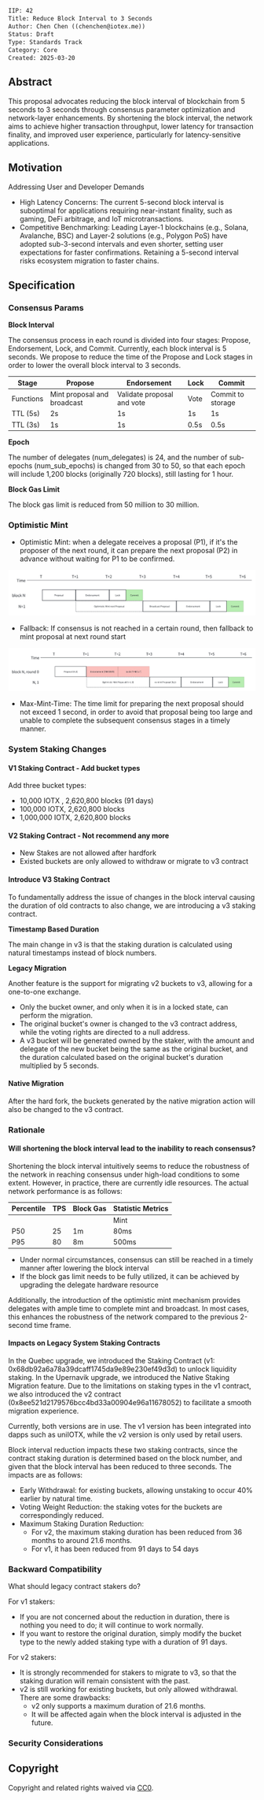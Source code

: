 ```
IIP: 42
Title: Reduce Block Interval to 3 Seconds
Author: Chen Chen ((chenchen@iotex.me))
Status: Draft
Type: Standards Track
Category: Core
Created: 2025-03-20
```

## Abstract

This proposal advocates reducing the block interval of blockchain from 5 seconds to 3 seconds through consensus parameter optimization and network-layer enhancements. By shortening the block interval, the network aims to achieve higher transaction throughput, lower latency for transaction finality, and improved user experience, particularly for latency-sensitive applications.

## Motivation

Addressing User and Developer Demands
- High Latency Concerns: The current 5-second block interval is suboptimal for applications requiring near-instant finality, such as gaming, DeFi arbitrage, and IoT microtransactions.
- Competitive Benchmarking: Leading Layer-1 blockchains (e.g., Solana, Avalanche, BSC) and Layer-2 solutions (e.g., Polygon PoS) have adopted sub-3-second intervals and even shorter, setting user expectations for faster confirmations. Retaining a 5-second interval risks ecosystem migration to faster chains.

## Specification

### Consensus Params

**Block Interval**

The consensus process in each round is divided into four stages: Propose, Endorsement, Lock, and Commit. Currently, each block interval is 5 seconds. We propose to reduce the time of the Propose and Lock stages in order to lower the overall block interval to 3 seconds.

| Stage    | Propose    | Endorsement    | Lock    | Commit    |
|---|---|---|---|---|
| Functions   | Mint proposal and broadcast | Validate proposal and vote | Vote    | Commit to storage |
| TTL (5s)    | 2s    | 1s    | 1s    | 1s    |
| TTL (3s)    | 1s    | 1s    | 0.5s    | 0.5s    |

**Epoch**

The number of delegates (num_delegates) is 24, and the number of sub-epochs (num_sub_epochs) is changed from 30 to 50, so that each epoch will include 1,200 blocks (originally 720 blocks), still lasting for 1 hour.

**Block Gas Limit**

The block gas limit is reduced from 50 million to 30 million.

### Optimistic Mint

- Optimistic Mint: when a delegate receives a proposal (P1), if it's the proposer of the next round, it can prepare the next proposal (P2) in advance without waiting for P1 to be confirmed.

![optimistic-mint](./assets/iip-42-optimistic-mint.png)

- Fallback: If consensus is not reached in a certain round, then fallback to mint proposal at next round start

![fallback-mint](./assets/iip-42-mint-fallback.png)

- Max-Mint-Time: The time limit for preparing the next proposal should not exceed 1 second, in order to avoid that proposal being too large and unable to complete the subsequent consensus stages in a timely manner.

### System Staking Changes
#### V1 Staking Contract - Add bucket types
Add three bucket types:
- 10,000 IOTX , 2,620,800 blocks (91 days)
- 100,000 IOTX, 2,620,800 blocks
- 1,000,000 IOTX, 2,620,800 blocks

#### V2 Staking Contract - Not recommend any more
- New Stakes are not allowed after hardfork
- Existed buckets are only allowed to withdraw or migrate to v3 contract

#### Introduce V3 Staking Contract
To fundamentally address the issue of changes in the block interval causing the duration of old contracts to also change, we are introducing a v3 staking contract.

**Timestamp Based Duration**

The main change in v3 is that the staking duration is calculated using natural timestamps instead of block numbers.

**Legacy Migration**

Another feature is the support for migrating v2 buckets to v3, allowing for a one-to-one exchange.
- Only the bucket owner, and only when it is in a locked state, can perform the migration.
- The original bucket's owner is changed to the v3 contract address, while the voting rights are directed to a null address.
- A v3 bucket will be generated owned by the staker, with the amount and delegate of the new bucket being the same as the original bucket, and the duration calculated based on the original bucket's duration multiplied by 5 seconds.

#### Native Migration
After the hard fork, the buckets generated by the native migration action will also be changed to the v3 contract.

### Rationale

#### Will shortening the block interval lead to the inability to reach consensus?

Shortening the block interval intuitively seems to reduce the robustness of the network in reaching consensus under high-load conditions to some extent. However, in practice, there are currently idle resources. The actual network performance is as follows:

| Percentile | TPS | Block Gas | Statistic Metrics |
|---|---|---|---|
|    |    |    | Mint    | P2P Latency | Validate | Commit (Stage) | Propose Stage (mint + broadcast) |
| P50    | 25    | 1m    | 80ms    | 50ms    | 80ms    | 200ms    | 130ms    |
| P95    | 80    | 8m    | 500ms    | 120ms    | 340ms    | 500ms    | 620ms    |


- Under normal circumstances, consensus can still be reached in a timely manner after lowering the block interval
- If the block gas limit needs to be fully utilized, it can be achieved by upgrading the delegate hardware resource

Additionally, the introduction of the optimistic mint mechanism provides delegates with ample time to complete mint and broadcast. In most cases, this enhances the robustness of the network compared to the previous 2-second time frame.

#### Impacts on Legacy System Staking Contracts

In the Quebec upgrade, we introduced the Staking Contract (v1: 0x68db92a6a78a39dcaff1745da9e89e230ef49d3d) to unlock liquidity staking. In the Upernavik upgrade, we introduced the Native Staking Migration feature. Due to the limitations on staking types in the v1 contract, we also introduced the v2 contract (0x8ee521d2179576bcc4bd33a00904e96a11678052) to facilitate a smooth migration experience. 

Currently, both versions are in use. The v1 version has been integrated into dapps such as uniIOTX, while the v2 version is only used by retail users.

Block interval reduction impacts these two staking contracts,  since the contract staking duration is determined based on the block number, and given that the block interval has been reduced to three seconds. The impacts are as follows:

- Early Withdrawal: for existing buckets, allowing unstaking to occur 40% earlier by natural time. 
- Voting Weight Reduction: the staking votes for the buckets are correspondingly reduced.
- Maximum Staking Duration Reduction:
  - For v2, the maximum staking duration has been reduced from 36 months to around 21.6 months. 
  - For v1, it has been reduced from 91 days to 54 days

### Backward Compatibility
What should legacy contract stakers do?

For v1 stakers:
  - If you are not concerned about the reduction in duration, there is nothing you need to do; it will continue to work normally.
  - If you want to restore the original duration, simply modify the bucket type to the newly added staking type with a duration of 91 days.

For v2 stakers:
  - It is strongly recommended for stakers to migrate to  v3, so that the staking duration will remain consistent with the past.
  - v2 is still working for existing buckets, but only allowed withdrawal. There are some drawbacks:
    - v2 only supports a maximum duration of 21.6 months.
    - It will be affected again when the block interval is adjusted in the future.

### Security Considerations

## Copyright

Copyright and related rights waived via [CC0](https://creativecommons.org/publicdomain/zero/1.0/).
